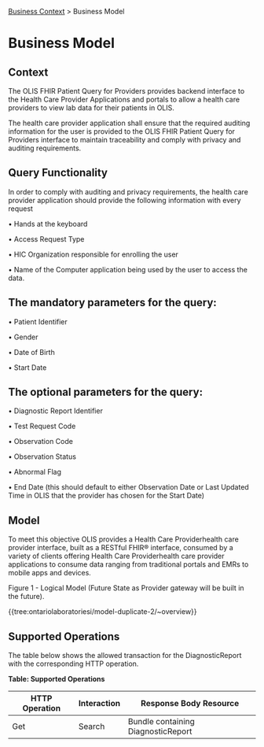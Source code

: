 <p id="breadcrumb">

[Business Context](https://simplifier.net/guide/OntarioLaboratoriesInformationSystemProviderQuery/BusinessContext) > Business Model

</p>



# Business Model

## Context

The OLIS FHIR Patient Query for Providers provides backend interface to the Health Care Provider  Applications and portals to allow a health care providers to view lab data for their patients in OLIS.


The health care provider application shall ensure that the required auditing information for the user is provided to the OLIS FHIR Patient Query for Providers interface to maintain traceability and comply with privacy and auditing requirements.

## Query Functionality

In order to comply with auditing and privacy requirements, the health care provider application should provide the following information with every request

• Hands at the keyboard

• Access Request Type

• HIC Organization responsible for enrolling the user

• Name of the Computer application being used by the user to access the data.



## The mandatory parameters for the query:

•	Patient Identifier

•	Gender 

•	Date of Birth

•	Start Date




## The optional parameters for the query:

•	Diagnostic Report Identifier

•	Test Request Code

•	Observation Code

•	Observation Status 

•	Abnormal Flag

•	End Date (this should default to either Observation Date or Last Updated Time in OLIS that the provider has chosen for the Start Date)


## Model

To meet this objective OLIS provides a Health Care Providerhealth care provider interface, built as a RESTful FHIR® interface, consumed by a variety of clients offering Health Care Providerhealth care provider applications to consume data ranging from traditional portals and EMRs to mobile apps and devices.


Figure 1 - Logical Model (Future State as Provider gateway will be built in the future).
 
  {{tree:ontariolaboratoriesi/model-duplicate-2/~overview}} 


## Supported Operations

The table below shows the allowed transaction for the DiagnosticReport with the corresponding HTTP operation.

**Table: Supported Operations**

| HTTP Operation | Interaction | Response Body Resource             |
|----------------|-------------|------------------------------------|
| Get            | Search      | Bundle containing DiagnosticReport |



